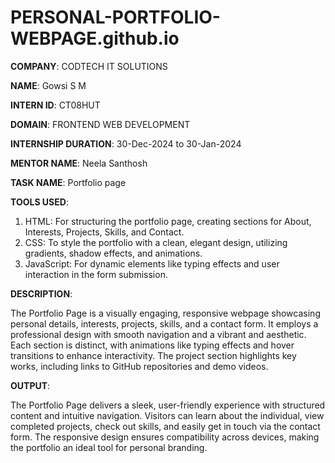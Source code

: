 # PERSONAL-PORTFOLIO-WEBPAGE.github.io

**COMPANY**: CODTECH IT SOLUTIONS

**NAME**: Gowsi S M

**INTERN ID**: CT08HUT

**DOMAIN**: FRONTEND WEB DEVELOPMENT

**INTERNSHIP DURATION**: 30-Dec-2024 to 30-Jan-2024

**MENTOR NAME**: Neela Santhosh 

**TASK NAME**: Portfolio page

**TOOLS USED**: 

1. HTML: For structuring the portfolio page, creating sections for About, Interests, Projects, Skills, and Contact.
2. CSS: To style the portfolio with a clean, elegant design, utilizing gradients, shadow effects, and animations.
3. JavaScript: For dynamic elements like typing effects and user interaction in the form submission.

**DESCRIPTION**:

The Portfolio Page is a visually engaging, responsive webpage showcasing personal details, interests, projects, skills, and a contact form. It employs a professional design with smooth navigation and a vibrant and aesthetic. Each section is distinct, with animations like typing effects and hover transitions to enhance interactivity. The project section highlights key works, including links to GitHub repositories and demo videos.

**OUTPUT**:

The Portfolio Page delivers a sleek, user-friendly experience with structured content and intuitive navigation. Visitors can learn about the individual, view completed projects, check out skills, and easily get in touch via the contact form. The responsive design ensures compatibility across devices, making the portfolio an ideal tool for personal branding.
